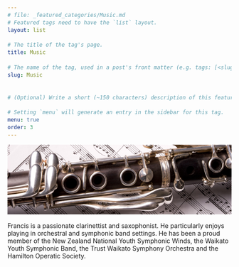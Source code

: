 ```yaml
---
# file: _featured_categories/Music.md
# Featured tags need to have the `list` layout.
layout: list

# The title of the tag's page.
title: Music

# The name of the tag, used in a post's front matter (e.g. tags: [<slug>]).
slug: Music


# (Optional) Write a short (~150 characters) description of this featured tag.

# Setting `menu` will generate an entry in the sidebar for this tag.
menu: true
order: 3
---
```

 ![image blackboard banner here](/assets/img/clarinet-header.jpg)
 
Francis is a passionate clarinettist and saxophonist. He particularly enjoys playing in orchestral and symphonic band settings. He has been a proud member of the New Zealand National Youth Symphonic Winds, the Waikato Youth Symphonic Band, the Trust Waikato Symphony Orchestra and the Hamilton Operatic Society.
